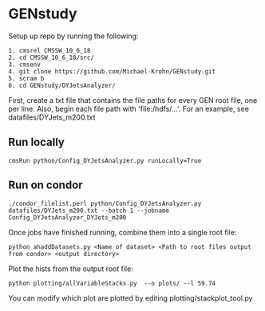 # GENstudy

Setup up repo by running the following:

```
1. cmsrel CMSSW_10_6_18
2. cd CMSSW_10_6_18/src/
3. cmsenv
4. git clone https://github.com/Michael-Krohn/GENstudy.git
5. scram b
6. cd GENstudy/DYJetsAnalyzer/
```

First, create a txt file that contains the file paths for every GEN root file, one per line. Also, begin each file path with 'file:/hdfs/...'. For an example, see datafiles/DYJets_m200.txt


## Run locally
```
cmsRun python/Config_DYJetsAnalyzer.py runLocally=True
```

## Run on condor

```
./condor_filelist.perl python/Config_DYJetsAnalyzer.py datafiles/DYJets_m200.txt --batch 1 --jobname Config_DYJetsAnalyzer_DYJets_m200
```

Once jobs have finished running, combine them into a single root file:

```
python ahaddDatasets.py <Name of dataset> <Path to root files output from condor> <output directory>
```

Plot the hists from the output root file:
```
python plotting/allVariableStacks.py  --o plots/ --l 59.74
```
You can modify which plot are plotted by editing plotting/stackplot_tool.py
